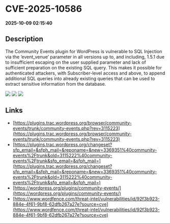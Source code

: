 # CVE-2025-10586

**2025-10-09 02:15:40**

## Description
The Community Events plugin for WordPress is vulnerable to SQL Injection via the ‘event_venue’ parameter in all versions up to, and including, 1.5.1 due to insufficient escaping on the user supplied parameter and lack of sufficient preparation on the existing SQL query.  This makes it possible for authenticated attackers, with Subscriber-level access and above, to append additional SQL queries into already existing queries that can be used to extract sensitive information from the database.

![](https://img.shields.io/static/v1?label=Score&message=9.8&color=red)
![](https://img.shields.io/static/v1?label=Severity&message=CRITICAL&color=red)
![](https://img.shields.io/static/v1?label=CWE&message=SQL&color=green)

## Links
- [https://plugins.trac.wordpress.org/browser/community-events/trunk/community-events.php?rev=3115223](https://plugins.trac.wordpress.org/browser/community-events/trunk/community-events.php?rev=3115223)
- [https://plugins.trac.wordpress.org/changeset?sfp_email=&sfph_mail=&reponame=&new=3369351%40community-events%2Ftrunk&old=3115222%40community-events%2Ftrunk&sfp_email=&sfph_mail=](https://plugins.trac.wordpress.org/changeset?sfp_email=&sfph_mail=&reponame=&new=3369351%40community-events%2Ftrunk&old=3115222%40community-events%2Ftrunk&sfp_email=&sfph_mail=)
- [https://wordpress.org/plugins/community-events/](https://wordpress.org/plugins/community-events/)
- [https://www.wordfence.com/threat-intel/vulnerabilities/id/92f3b923-884e-4f61-9bf8-62dfb267a27e?source=cve](https://www.wordfence.com/threat-intel/vulnerabilities/id/92f3b923-884e-4f61-9bf8-62dfb267a27e?source=cve)
